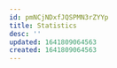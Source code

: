 ```yaml
---
id: pmNCjNDxfJQSPMN3rZYYp
title: Statistics
desc: ''
updated: 1641809064563
created: 1641809064563
---
```


